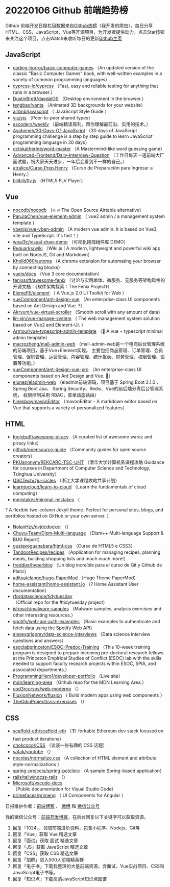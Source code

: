 # 20220106 Github 前端趋势榜

Github 前端开发日报栏目数据来自[Github热榜](http://news.caibaojian.com.cn/)（我开发的爬虫），每日分享HTML、CSS、JavaScript、Vue等开源项目，为开发者提供动力，点击Star按钮来关注这个项目，点击Watch来收听每日的更新[Github主页](https://github.com/kujian/githubTrending)
## JavaScript

* [coding-horror/basic-computer-games](https://github.com/coding-horror/basic-computer-games) （An updated version of the classic "Basic Computer Games" book, with well-written examples in a variety of common programming languages）
* [cypress-io/cypress](https://github.com/cypress-io/cypress) （Fast, easy and reliable testing for anything that runs in a browser.）
* [DustinBrett/daedalOS](https://github.com/DustinBrett/daedalOS) （Desktop environment in the browser.）
* [tengbao/vanta](https://github.com/tengbao/vanta) （Animated 3D backgrounds for your website）
* [airbnb/javascript](https://github.com/airbnb/javascript) （
        JavaScript Style Guide
      ）
* [yjs/yjs](https://github.com/yjs/yjs) （Peer-to-peer shared types）
* [ascoders/weekly](https://github.com/ascoders/weekly) （前端精读周刊。帮你理解最前沿、实用的技术。）
* [Asabeneh/30-Days-Of-JavaScript](https://github.com/Asabeneh/30-Days-Of-JavaScript) （30 days of JavaScript programming challenge is a step by step guide to learn JavaScript programming language in 30 days）
* [octokatherine/word-master](https://github.com/octokatherine/word-master) （A Mastermind-like word guessing game）
* [Advanced-Frontend/Daily-Interview-Question](https://github.com/Advanced-Frontend/Daily-Interview-Question) （工作日每天一道前端大厂面试题，祝大家天天进步，一年后会看到不一样的自己。）
* [atralice/Curso.Prep.Henry](https://github.com/atralice/Curso.Prep.Henry) （Curso de Preparación para Ingresar a Henry.）
* [bilibili/flv.js](https://github.com/bilibili/flv.js) （HTML5 FLV Player）

## Vue

* [nocodb/nocodb](https://github.com/nocodb/nocodb) （&#x1f525; &#x1f525; The Open Source Airtable alternative）
* [PanJiaChen/vue-element-admin](https://github.com/PanJiaChen/vue-element-admin) （
        vue2 admin / a management system template
      ）
* [vbenjs/vue-vben-admin](https://github.com/vbenjs/vue-vben-admin) （A modern vue admin. It is based on Vue3, vite and TypeScript. It's fast！）
* [woai3c/visual-drag-demo](https://github.com/woai3c/visual-drag-demo) （可视化拖拽组件库 DEMO）
* [Requarks/wiki](https://github.com/Requarks/wiki) （Wiki.js | A modern, lightweight and powerful wiki app built on NodeJS, Git and Markdown）
* [Kholid060/automa](https://github.com/Kholid060/automa) （A chrome extension for automating your browser by connecting blocks）
* [vuejs/docs](https://github.com/vuejs/docs) （Vue 3 core documentation）
* [fenixsoft/awesome-fenix](https://github.com/fenixsoft/awesome-fenix) （讨论与实践单体、微服务、无服务等架构风格的开源文档：《软件架构探索：The Fenix Project》）
* [ElemeFE/element](https://github.com/ElemeFE/element) （
        A Vue.js 2.0 UI Toolkit for Web
      ）
* [vueComponent/ant-design-vue](https://github.com/vueComponent/ant-design-vue) （An enterprise-class UI components based on Ant Design and Vue. ?）
* [Akryum/vue-virtual-scroller](https://github.com/Akryum/vue-virtual-scroller) （Smooth scroll with any amount of data）
* [lin-xin/vue-manage-system](https://github.com/lin-xin/vue-manage-system) （
        The web management system solution based on Vue2 and Element-UI.
      ）
* [Armour/vue-typescript-admin-template](https://github.com/Armour/vue-typescript-admin-template) （&#x1f596; A vue + typescript minimal admin template）
* [macrozheng/mall-admin-web](https://github.com/macrozheng/mall-admin-web) （mall-admin-web是一个电商后台管理系统的前端项目，基于Vue+Element实现。 主要包括商品管理、订单管理、会员管理、促销管理、运营管理、内容管理、统计报表、财务管理、权限管理、设置等功能。）
* [vueComponent/ant-design-vue-pro](https://github.com/vueComponent/ant-design-vue-pro) （An enterprise-class UI components based on Ant Design and Vue. &#x1f41c;）
* [elunez/eladmin-web](https://github.com/elunez/eladmin-web) （eladmin前端源码，项目基于 Spring Boot 2.1.0 、 Spring Boot Jpa、 Spring Security、Redis、Vue的前后端分离后台管理系统， 权限控制采用 RBAC，菜单动态路由）
* [hinesboy/mavonEditor](https://github.com/hinesboy/mavonEditor) （mavonEditor - A markdown editor based on Vue that supports a variety of personalized features）

## HTML

* [Igglybuff/awesome-piracy](https://github.com/Igglybuff/awesome-piracy) （A curated list of awesome warez and piracy links）
* [github/opensource.guide](https://github.com/github/opensource.guide) （Community guides for open source creators）
* [PKUanonym/REKCARC-TSC-UHT](https://github.com/PKUanonym/REKCARC-TSC-UHT) （清华大学计算机系课程攻略 Guidance for courses in Department of Computer Science and Technology, Tsinghua University）
* [QSCTech/zju-icicles](https://github.com/QSCTech/zju-icicles) （浙江大学课程攻略共享计划）
* [learntocloud/learn-to-cloud](https://github.com/learntocloud/learn-to-cloud) （Learn the fundamentals of cloud computing）
* [mmistakes/minimal-mistakes](https://github.com/mmistakes/minimal-mistakes) （
        
? A flexible two-column Jekyll theme. Perfect for personal sites, blogs, and portfolios hosted on GitHub or your own server.
      ）
* [NolanHzy/nvjdcdocker](https://github.com/NolanHzy/nvjdcdocker) （）
* [Chuyu-Team/Dism-Multi-language](https://github.com/Chuyu-Team/Dism-Multi-language) （Dism++ Multi-language Support &amp; BUG Report）
* [gustavoguanabara/html-css](https://github.com/gustavoguanabara/html-css) （Curso de HTML5 e CSS3）
* [TandoorRecipes/recipes](https://github.com/TandoorRecipes/recipes) （Application for managing recipes, planning meals, building shopping lists and much much more!）
* [freddier/hyperblog](https://github.com/freddier/hyperblog) （Un blog increíble para el curso de Git y Github de Platzi）
* [adityatelange/hugo-PaperMod](https://github.com/adityatelange/hugo-PaperMod) （Hugo Theme PaperMod）
* [home-assistant/home-assistant.io](https://github.com/home-assistant/home-assistant.io) （? Home Assistant User documentation）
* [rfordatascience/tidytuesday](https://github.com/rfordatascience/tidytuesday) （Official repo for the #tidytuesday project）
* [jstrosch/malware-samples](https://github.com/jstrosch/malware-samples) （Malware samples, analysis exercises and other interesting resources.）
* [spotify/web-api-auth-examples](https://github.com/spotify/web-api-auth-examples) （Basic examples to authenticate and fetch data using the Spotify Web API）
* [alexeygrigorev/data-science-interviews](https://github.com/alexeygrigorev/data-science-interviews) （Data science interview questions and answers）
* [esoclabprinceton/ESOC-Predoc-Training](https://github.com/esoclabprinceton/ESOC-Predoc-Training) （This 10-week training program is designed to prepare incoming pre-doctoral research fellows at the Princeton Empirical Studies of Conflict (ESOC) lab with the skills needed to support faculty research projects within ESOC, SPIA, and associated departments.）
* [ProgrammingHero1/developer-portfolio](https://github.com/ProgrammingHero1/developer-portfolio) （Live site）
* [mdn/learning-area](https://github.com/mdn/learning-area) （Github repo for the MDN Learning Area.）
* [cod3rcursos/web-moderno](https://github.com/cod3rcursos/web-moderno) （）
* [FluxionNetwork/fluxion](https://github.com/FluxionNetwork/fluxion) （
        Build modern apps using web components
      ）
* [TheOdinProject/css-exercises](https://github.com/TheOdinProject/css-exercises) （）

## CSS

* [scaffold-eth/scaffold-eth](https://github.com/scaffold-eth/scaffold-eth) （&#x1f3d7; forkable Ethereum dev stack focused on fast product iterations）
* [chokcoco/iCSS](https://github.com/chokcoco/iCSS) （谈谈一些有趣的 CSS 话题）
* [safak/youtube](https://github.com/safak/youtube) （）
* [necolas/normalize.css](https://github.com/necolas/normalize.css) （A collection of HTML element and attribute style-normalizations
      ）
* [spring-projects/spring-petclinic](https://github.com/spring-projects/spring-petclinic) （A sample Spring-based application）
* [rails/tailwindcss-rails](https://github.com/rails/tailwindcss-rails) （）
* [Microsoft/vscode-docs](https://github.com/Microsoft/vscode-docs) （Public documentation for Visual Studio Code）
* [primefaces/primeng](https://github.com/primefaces/primeng) （
        UI Components for Angular
      ）


日报维护作者：[前端博客](http://caibaojian.com.cn/) 、 [微博](http://weibo.com/kujian) 和 [微信公众号](https://open.weixin.qq.com/qr/code?username=caibaojian_com)

我的微信公众号：[前端开发博客](https://open.weixin.qq.com/qr/code?username=caibaojian_com)，在后台回复以下关键字可以获取资源。

1. 回复「1024」，领取前端进阶资料，包含小程序、Nodejs、Git等
2. 回复「Vue」获取 Vue 精选文章
3. 回复「面试」获取 面试 精选文章
4. 回复「JS」获取 JavaScript 精选文章
5. 回复「CSS」获取 CSS 精选文章
6. 回复「加群」进入500人前端精英群
7. 回复「电子书」下载我整理的大量前端资源，含面试、Vue实战项目、CSS和JavaScript电子书等。
8. 回复「知识点」下载高清JavaScript知识点图谱